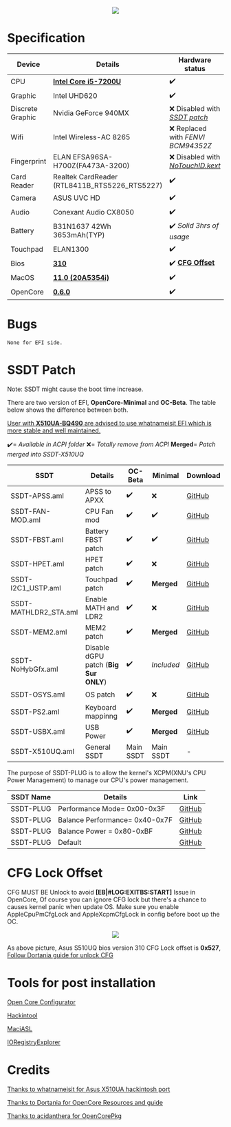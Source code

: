 <p align="center">
<img src="https://i.imgur.com/piJu4XY.png")
    </p>

# Specification

Device | Details | Hardware status 
------------ | ------------- | ------------- 
CPU | [**Intel Core i5-7200U**](https://ark.intel.com/content/www/us/en/ark/products/95443/intel-core-i5-7200u-processor-3m-cache-up-to-3-10-ghz.html) | :heavy_check_mark:
Graphic | Intel UHD620 | :heavy_check_mark:
Discrete Graphic | Nvidia GeForce 940MX | :x:  Disabled with [*SSDT patch*](https://github.com/JoK3rLeE/Asus-S510UQ-BQ178T/raw/Big-Sur/OpenCore%20(Big%20Sur)/EFI/OC/ACPI/SSDT-NoHybGfx.aml)
Wifi | Intel Wireless-AC 8265 | :x:  Replaced with *FENVI BCM94352Z* 
Fingerprint | ELAN EFSA96SA-H700Z(FA473A-3200) | :x:  Disabled with [*NoTouchID.kext*](https://github.com/al3xtjames/NoTouchID)
Card Reader | Realtek CardReader (RTL8411B_RTS5226_RTS5227) | :heavy_check_mark:
Camera | ASUS UVC HD | :heavy_check_mark:
Audio | Conexant Audio CX8050 | :heavy_check_mark:  
Battery | B31N1637 42Wh 3653mAh(TYP) | :heavy_check_mark:   *Solid 3hrs of usage*
Touchpad | ELAN1300 | :heavy_check_mark:
Bios | [**310**](https://dlcdnets.asus.com/pub/ASUS/nb/X510UQ/X510UQAS310.zip) | :heavy_check_mark: [**CFG Offset**](https://github.com/JoK3rLeE/Asus-S510UQ-BQ178T/tree/Big-Sur#cfg-lock-offset)
MacOS | [**11.0 (20A5354i)**](https://developer.apple.com/macos/) | :heavy_check_mark:
OpenCore | [**0.6.0**](https://github.com/acidanthera/OpenCorePkg) | :heavy_check_mark:
    
# Bugs 

    None for EFI side. 

# SSDT Patch
Note: SSDT might cause the boot time increase. 

There are two version of EFI, **OpenCore-Minimal** and **OC-Beta**. The table below shows the difference between both. 

[User with **X510UA-BQ490** are advised to use whatnameisit EFI which is more stable and well maintained.](https://github.com/whatnameisit/Asus-Vivobook-X510UA-BQ490-Catalina-10.15.3-Hackintosh)

:heavy_check_mark:= *Available in ACPI folder* :x:= *Totally remove from ACPI* **Merged**= *Patch merged into SSDT-X510UQ* 

SSDT | Details | OC-Beta | Minimal | Download
------------ | ------------- | ------------- | ------------- | -------------
SSDT-APSS.aml | APSS to APXX | :heavy_check_mark: | :x: | [GitHub](https://github.com/JoK3rLeE/Asus-S510UQ-BQ178T/tree/Big-Sur/OC-Beta/EFI/OC/ACPI/SSDT-APSS.aml)
SSDT-FAN-MOD.aml | CPU Fan mod | :heavy_check_mark: | :heavy_check_mark: | [GitHub](https://github.com/JoK3rLeE/Asus-S510UQ-BQ178T/tree/Big-Sur/OC-Beta/EFI/OC/ACPI/SSDT-FAN-MOD.aml)
SSDT-FBST.aml | Battery FBST patch | :heavy_check_mark: | :heavy_check_mark: | [GitHub](https://github.com/JoK3rLeE/Asus-S510UQ-BQ178T/tree/Big-Sur/OC-Beta/EFI/OC/ACPI/SSDT-FBST.aml)
SSDT-HPET.aml | HPET patch | :heavy_check_mark: | :x: |  [GitHub](https://github.com/JoK3rLeE/Asus-S510UQ-BQ178T/tree/Big-Sur/OC-Beta/EFI/OC/ACPI/SSDT-HPET.aml)
SSDT-I2C1_USTP.aml | Touchpad patch | :heavy_check_mark: | **Merged** | [GitHub](https://github.com/JoK3rLeE/Asus-S510UQ-BQ178T/tree/Big-Sur/OC-Beta/EFI/OC/ACPI/SSDT-I2C1_USTP.aml)
SSDT-MATHLDR2_STA.aml | Enable MATH and LDR2 | :heavy_check_mark: | :x: | [GitHub](https://github.com/JoK3rLeE/Asus-S510UQ-BQ178T/blob/Big-Sur/OC-Beta/EFI/OC/ACPI/SSDT-MATHLDR2_STA.aml)
SSDT-MEM2.aml | MEM2 patch | :heavy_check_mark: | **Merged** | [GitHub](https://github.com/JoK3rLeE/Asus-S510UQ-BQ178T/tree/Big-Sur/OC-Beta/EFI/OC/ACPI/SSDT-MEM2.aml)
SSDT-NoHybGfx.aml | Disable dGPU patch (**Big Sur ONLY**) | :heavy_check_mark: | *Included* | [GitHub](https://github.com/JoK3rLeE/Asus-S510UQ-BQ178T/tree/Big-Sur/OC-Beta/EFI/OC/ACPI/SSDT-NoHybGfx.aml)
SSDT-OSYS.aml | OS patch | :heavy_check_mark: | :x: | [GitHub](https://github.com/JoK3rLeE/Asus-S510UQ-BQ178T/tree/Big-Sur/OC-Beta/EFI/OC/ACPI/SSDT-OSYS.aml)
SSDT-PS2.aml | Keyboard mappinng | :heavy_check_mark: | **Merged** |  [GitHub](https://github.com/JoK3rLeE/Asus-S510UQ-BQ178T/tree/Big-Sur/OC-Beta/EFI/OC/ACPI/ACPI/SSDT-PS2.aml)
SSDT-USBX.aml | USB Power | :heavy_check_mark: | **Merged** | [GitHub](https://github.com/JoK3rLeE/Asus-S510UQ-BQ178T/tree/Big-Sur/OC-Beta/EFI/OC/ACPI/SSDT-USBX.aml)
SSDT-X510UQ.aml | General SSDT | Main SSDT | Main SSDT | -

The purpose of SSDT-PLUG is to allow the kernel's XCPM(XNU's CPU Power Management) to manage our CPU's power management. 

SSDT Name | Details | Link
------------ | ------------- | -------------
SSDT-PLUG | Performance Mode= 0x00-0x3F | [GitHub](https://github.com/JoK3rLeE/Asus-S510UQ-BQ178T/blob/Big-Sur/SSDT-PLUG/Max%20Performance/SSDT-PLUG.aml)
SSDT-PLUG | Balance Performance= 0x40-0x7F | [GitHub](https://github.com/JoK3rLeE/Asus-S510UQ-BQ178T/blob/Big-Sur/SSDT-PLUG/Balance%20Performance/SSDT-PLUG.aml)
SSDT-PLUG | Balance Power = 0x80-0xBF | [GitHub](https://github.com/JoK3rLeE/Asus-S510UQ-BQ178T/blob/Big-Sur/SSDT-PLUG/Balance%20Power%20saving/SSDT-PLUG.aml)
SSDT-PLUG | Default | [GitHub](https://github.com/JoK3rLeE/Asus-S510UQ-BQ178T/blob/Big-Sur/SSDT-PLUG/Default/SSDT-PLUG.aml)

# CFG Lock Offset
CFG MUST BE Unlock to avoid **[EB|#LOG:EXITBS:START]** Issue in OpenCore, Of course you can ignore CFG lock but there's a chance to causes kernel panic when update OS. Make sure you enable AppleCpuPmCfgLock and AppleXcpmCfgLock in config before boot up the OC. 


<p align="center">
<img src="https://i.imgur.com/S4Repod.png")
    </p>

As above picture, Asus S510UQ bios version 310 CFG Lock offset is **0x527**, [Follow Dortania guide for unlock CFG](https://dortania.github.io/OpenCore-Install-Guide/extras/msr-lock.html)
    
# Tools for post installation 
[Open Core Configurator](https://mackie100projects.altervista.org/download-opencore-configurator/)

[Hackintool](https://github.com/headkaze/Hackintool)

[MaciASL](https://bitbucket.org/RehabMan/os-x-maciasl-patchmatic/downloads/) 

[IORegistryExplorer](https://github.com/vulgo/IORegistryExplorer) 


# Credits 
[Thanks to whatnameisit for Asus X510UA hackintosh port](https://github.com/whatnameisit/Asus-Vivobook-X510UA-BQ490-Catalina-10.15.3-Hackintosh)

[Thanks to Dortania for OpenCore Resources and guide](https://github.com/dortania)

[Thanks to acidanthera for OpenCorePkg](https://github.com/acidanthera/OpenCorePkg)



